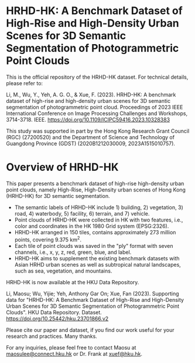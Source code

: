 # HRHD-HK: A Benchmark Dataset of High-Rise and High-Density Urban Scenes for 3D Semantic Segmentation of Photogrammetric Point Clouds

This is the official repository of the HRHD-HK dataset. For technical details, please refer to:

Li, M., Wu, Y., Yeh, A. G. O., & Xue, F. (2023). HRHD-HK: A benchmark dataset of high-rise and high-density urban scenes for 3D semantic segmentation of photogrammetric point cloud. Proceedings of 2023 IEEE International Conference on Image Processing Challenges and Workshops, 3714-3718. IEEE. https://doi.org/10.1109/ICIPC59416.2023.10328383

This study was supported in part by the Hong Kong Research Grant Council (RGC) (27200520) and the Department of Science and Technology of Guangdong Province (GDST) (2020B1212030009, 2023A1515010757).

# Overview of HRHD-HK

This paper presents a benchmark dataset of high-rise high-density urban point clouds, namely High-Rise, High-Density urban scenes of Hong Kong (HRHD-HK) for 3D semantic segmentation.

* The semantic labels of HRHD-HK include 1) building, 2) vegetation, 3) road, 4) waterbody, 5) facility, 6) terrain, and 7) vehicle.
* Point clouds of HRHD-HK were collected in HK with two features, i.e., color and coordinates in the HK 1980 Grid system (EPSG:2326).
* HRHD-HK arranged in 150 tiles, contains approximately 273 million points, covering 9.375 km<sup>2</sup>.
* Each tile of point clouds was saved in the "ply" format with seven channels, i.e., x, y, z, red, green, blue, and label.
* HRHD-HK aims to supplement the existing benchmark datasets with Asian HRHD urban scenes as well as subtropical natural landscapes, such as sea, vegetation, and mountains.

HRHD-HK is now available at the HKU Data Repository.

Li, Maosu; Wu, Yijie; Yeh, Anthony Gar On; Xue, Fan (2023). Supporting data for "HRHD-HK: A Benchmark Dataset of High-Rise and High-Density Urban Scenes for 3D Semantic Segmentation of Photogrammetric Point Clouds". HKU Data Repository. Dataset. https://doi.org/10.25442/hku.23701866.v2

Please cite our paper and dataset, if you find our work useful for your research and practices. Many thanks.

For any inquiries, please feel free to contact Maosu at maosulee@connect.hku.hk or Dr. Frank at xuef@hku.hk.

